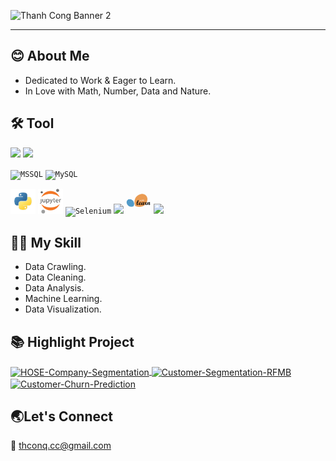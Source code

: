 ![Thanh Cong Banner 2](https://github.com/dthcong/dthcong/assets/156085700/689bf6bb-ba0c-4142-ae69-8e5d0a14022a)

---

## 😊 About Me

- Dedicated to Work & Eager to Learn.
- In Love with Math, Number, Data and Nature.

## 🛠️ Tool

<code><img src="https://www.shareicon.net/data/2016/06/24/618244_excel_2000x2000.png" width="4%"/></code>
<code><img src="https://th.bing.com/th/id/R.3a646f7af36c19f92453a872e1a6a329?rik=NGLnMz%2bk6faQkw&riu=http%3a%2f%2fit.miami.edu%2f_assets%2fimages%2fO365_Power_BI.png&ehk=HBpjA2cY61UDu8947P%2f2Gm%2fB0yMsGkb7ZeS3AFO5hBs%3d&risl=&pid=ImgRaw&r=0" width="4%"/></code>

<code><img width="40" src="https://github.com/marwin1991/profile-technology-icons/assets/19180175/3b371807-db7c-45b4-8720-c0cfc901680a" alt="MSSQL" title="MSSQL"/></code>
<code><img width="40" src="https://user-images.githubusercontent.com/25181517/183896128-ec99105a-ec1a-4d85-b08b-1aa1620b2046.png" alt="MySQL" title="MySQL"/></code>

<code><img width="40" src="https://raw.githubusercontent.com/github/explore/80688e429a7d4ef2fca1e82350fe8e3517d3494d/topics/python/python.png"></code>
<code><img width="40" src="https://raw.githubusercontent.com/github/explore/80688e429a7d4ef2fca1e82350fe8e3517d3494d/topics/jupyter-notebook/jupyter-notebook.png"></code>
<code><img width="40" src="https://user-images.githubusercontent.com/25181517/184103699-d1b83c07-2d83-4d99-9a1e-83bd89e08117.png" alt="Selenium" title="Selenium"/></code>
<code><img src="https://courses.spatialthoughts.com/images/python_foundation/pandas-logo.png" width="4%"/></code>
<code><img width="40" src="https://raw.githubusercontent.com/github/explore/80688e429a7d4ef2fca1e82350fe8e3517d3494d/topics/scikit-learn/scikit-learn.png"></code>
<code><img src="https://www.programsbuzz.com/sites/default/files/logo/seaborn-logo.png" width="4%"/></code>

## 👨‍💼 My Skill

- Data Crawling.
- Data Cleaning.
- Data Analysis.
- Machine Learning.
- Data Visualization.

## 📚 Highlight Project

<a href="https://github.com/dthcong/HOSE-Company-Segmentation">
  <img align="center" src="https://github-readme-stats.vercel.app/api/pin/?username=dthcong&repo=HOSE-Company-Segmentation&show_icons=true&line_height=23&title_color=6aa6f8&text_color=e7e9ea&icon_color=6aa6f8&bg_color=434c5a" alt="HOSE-Company-Segmentation" />
</a>

<a href="https://github.com/dthcong/Customer-Segmentation-RFMB">
  <img align="center" src="https://github-readme-stats.vercel.app/api/pin/?username=dthcong&repo=Customer-Segmentation-RFMB&show_icons=true&line_height=23&title_color=6aa6f8&text_color=e7e9ea&icon_color=6aa6f8&bg_color=434c5a" alt="Customer-Segmentation-RFMB" />
</a>

<a href="https://github.com/dthcong/Customer-Churn-Prediction">
  <img align="center" src="https://github-readme-stats.vercel.app/api/pin/?username=dthcong&repo=Customer-Churn-Prediction&show_icons=true&line_height=23.1&title_color=6aa6f8&text_color=e7e9ea&icon_color=6aa6f8&bg_color=434c5a" alt="Customer-Churn-Prediction" />
</a>

## 🌏Let's Connect

📧 thconq.cc@gmail.com
